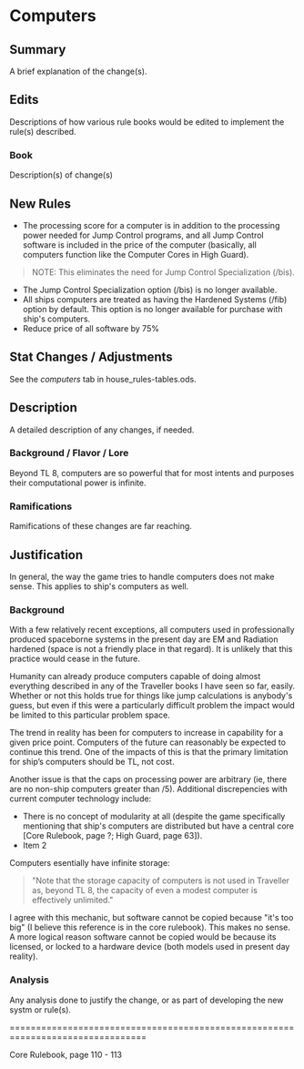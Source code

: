# Computers

## Summary

A brief explanation of the change(s).

## Edits

Descriptions of how various rule books would be edited to implement the rule(s) described.

### Book

Description(s) of change(s)

## New Rules

- The processing score for a computer is in addition to the processing power needed for Jump Control programs, and all Jump Control software is included in the price of the computer (basically, all computers function like the Computer Cores in High Guard).
> NOTE: This eliminates the need for Jump Control Specialization (/bis).
- The Jump Control Specialization option (/bis) is no longer available.
- All ships computers are treated as having the Hardened Systems (/fib) option by default. This option is no longer available for purchase with ship's computers.
- Reduce price of all software by 75%

## Stat Changes / Adjustments

See the *computers* tab in house_rules-tables.ods.

## Description

A detailed description of any changes, if needed.

### Background / Flavor / Lore

Beyond TL 8, computers are so powerful that for most intents and purposes their computational power is infinite.

### Ramifications

Ramifications of these changes are far reaching. 

## Justification

In general, the way the game tries to handle computers does not make sense. This applies to ship's computers as well.

### Background

With a few relatively recent exceptions, all computers used in professionally produced spaceborne systems in the present day are EM and Radiation hardened (space is not a friendly place in that regard). It is unlikely that this practice would cease in the future.

Humanity can already produce computers capable of doing almost everything described in any of the Traveller books I have seen so far, easily. Whether or not this holds true for things like jump calculations is anybody's guess, but even if this were a particularly difficult problem the impact would be limited to this particular problem space.

The trend in reality has been for computers to increase in capability for a given price point. Computers of the future can reasonably be expected to continue this trend. One of the impacts of this is that the primary limitation for ship’s computers should be TL, not cost.

Another issue is that the caps on processing power are arbitrary (ie, there are no non-ship computers greater than /5). Additional discrepencies with current computer technology include:
- There is no concept of modularity at all (despite the game specifically mentioning that ship's computers are distributed but have a central core [Core Rulebook, page ?; High Guard, page 63]).
- Item 2

Computers esentially have infinite storage:
>"Note that the storage capacity of computers is not used in Traveller as, beyond TL 8, the capacity of even a modest computer is effectively unlimited."

I agree with this mechanic, but software cannot be copied because "it's too big" (I believe this reference is in the core rulebook). This makes no sense. A more logical reason software cannot be copied would be because its licensed, or locked to a hardware device (both models used in present day reality).

### Analysis

Any analysis done to justify the change, or as part of developing the new systm or rule(s).


================================================================================


Core Rulebook, page 110 - 113
